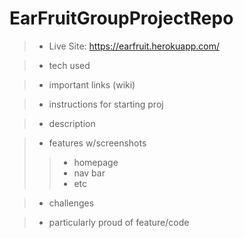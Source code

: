 # EarFruitGroupProjectRepo

> * Live Site: https://earfruit.herokuapp.com/

> * tech used

> * important links (wiki)

> * instructions for starting proj

> * description

> * features w/screenshots
> > * homepage
> > * nav bar
> > * etc

> * challenges

> * particularly proud of feature/code
